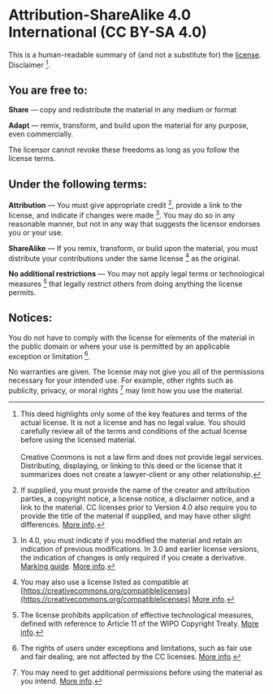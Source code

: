 # Attribution-ShareAlike 4.0 International (CC BY-SA 4.0)

This is a human-readable summary of (and not a substitute for) the [license](https://creativecommons.org/licenses/by-sa/4.0/legalcode). Disclaimer [^disclaimer].

## You are free to:

**Share** — copy and redistribute the material in any medium or format

**Adapt** — remix, transform, and build upon the material
for any purpose, even commercially.

The licensor cannot revoke these freedoms as long as you follow the license terms.

## Under the following terms:

**Attribution** — You must give appropriate credit [^appropriate-credit], provide a link to the license, and indicate if changes were made [^indicate-if-changes-were-made]. You may do so in any reasonable manner, but not in any way that suggests the licensor endorses you or your use.

**ShareAlike** — If you remix, transform, or build upon the material, you must distribute your contributions under the same license [^same-license] as the original.

**No additional restrictions** — You may not apply legal terms or technological measures [^technological-measures] that legally restrict others from doing anything the license permits.

## Notices:

You do not have to comply with the license for elements of the material in the public domain or where your use is permitted by an applicable exception or limitation [^exception-or-limitation].

No warranties are given. The license may not give you all of the permissions necessary for your intended use. For example, other rights such as publicity, privacy, or moral rights [^publicity-privacy-or-moral-rights] may limit how you use the material.

[^disclaimer]: This deed highlights only some of the key features and terms of the actual license. It is not a license and has no legal value. You should carefully review all of the terms and conditions of the actual license before using the licensed material.<br/><br/>Creative Commons is not a law firm and does not provide legal services. Distributing, displaying, or linking to this deed or the license that it summarizes does not create a lawyer-client or any other relationship.
[^appropriate-credit]: If supplied, you must provide the name of the creator and attribution parties, a copyright notice, a license notice, a disclaimer notice, and a link to the material. CC licenses prior to Version 4.0 also require you to provide the title of the material if supplied, and may have other slight differences. [More info](https://wiki.creativecommons.org/License_Versions#Detailed_attribution_comparison_chart).
[^indicate-if-changes-were-made]: In 4.0, you must indicate if you modified the material and retain an indication of previous modifications. In 3.0 and earlier license versions, the indication of changes is only required if you create a derivative. [Marking guide](https://wiki.creativecommons.org/Best_practices_for_attribution#This_is_a_good_attribution_for_material_you_modified_slightly). [More info](https://wiki.creativecommons.org/License_Versions#Modifications_and_adaptations_must_be_marked_as_such).
[^same-license]: You may also use a license listed as compatible at [https://creativecommons.org/compatiblelicenses](https://creativecommons.org/compatiblelicenses) [More info](https://wiki.creativecommons.org/FAQ#If_I_derive_or_adapt_material_offered_under_a_Creative_Commons_license.2C_which_CC_license.28s.29_can_I_use.3F).
[^technological-measures]: The license prohibits application of effective technological measures, defined with reference to Article 11 of the WIPO Copyright Treaty. [More info](https://wiki.creativecommons.org/License_Versions#Application_of_effective_technological_measures_by_users_of_CC-licensed_works_prohibited).
[^exception-or-limitation]: The rights of users under exceptions and limitations, such as fair use and fair dealing, are not affected by the CC licenses. [More info](https://wiki.creativecommons.org/Frequently_Asked_Questions#Do_Creative_Commons_licenses_affect_exceptions_and_limitations_to_copyright.2C_such_as_fair_dealing_and_fair_use.3F).
[^publicity-privacy-or-moral-rights]: You may need to get additional permissions before using the material as you intend. [More info](https://wiki.creativecommons.org/Considerations_for_licensors_and_licensees).

